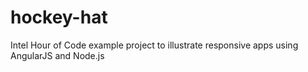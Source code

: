 hockey-hat
==========

Intel Hour of Code example project to illustrate responsive apps using AngularJS and Node.js
